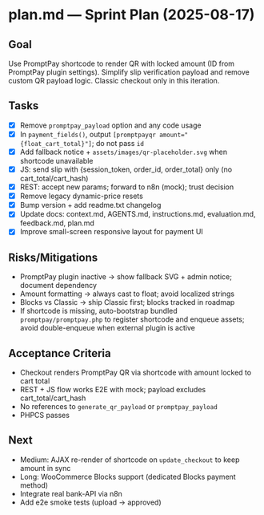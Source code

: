 # plan.md — Sprint Plan (2025-08-17)

## Goal
Use PromptPay shortcode to render QR with locked amount (ID from PromptPay plugin settings). Simplify slip verification payload and remove custom QR payload logic. Classic checkout only in this iteration.

## Tasks
- [x] Remove `promptpay_payload` option and any code usage
- [x] In `payment_fields()`, output `[promptpayqr amount="{float_cart_total}"]`; do not pass `id`
- [x] Add fallback notice + `assets/images/qr-placeholder.svg` when shortcode unavailable
- [x] JS: send slip with {session_token, order_id, order_total} only (no cart_total/cart_hash)
- [x] REST: accept new params; forward to n8n (mock); trust decision
- [x] Remove legacy dynamic-price resets
- [x] Bump version + add readme.txt changelog
- [x] Update docs: context.md, AGENTS.md, instructions.md, evaluation.md, feedback.md, plan.md
- [x] Improve small-screen responsive layout for payment UI

## Risks/Mitigations
- PromptPay plugin inactive → show fallback SVG + admin notice; document dependency
- Amount formatting → always cast to float; avoid localized strings
- Blocks vs Classic → ship Classic first; blocks tracked in roadmap
- If shortcode is missing, auto-bootstrap bundled `promptpay/promptpay.php` to register shortcode and enqueue assets; avoid double-enqueue when external plugin is active

## Acceptance Criteria
- Checkout renders PromptPay QR via shortcode with amount locked to cart total
- REST + JS flow works E2E with mock; payload excludes cart_total/cart_hash
- No references to `generate_qr_payload` or `promptpay_payload`
- PHPCS passes

## Next
- Medium: AJAX re-render of shortcode on `update_checkout` to keep amount in sync
- Long: WooCommerce Blocks support (dedicated Blocks payment method)
- Integrate real bank-API via n8n
- Add e2e smoke tests (upload → approved)